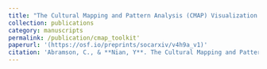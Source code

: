 ```yaml
---
title: "The Cultural Mapping and Pattern Analysis (CMAP) Visualization Toolkit: Open Source Text Analysis for Qualitative and Computational Social Science"
collection: publications
category: manuscripts
permalink: /publication/cmap_toolkit'
paperurl: '(https://osf.io/preprints/socarxiv/v4h9a_v1)'
citation: 'Abramson, C., & **Nian, Y**. The Cultural Mapping and Pattern Analysis  (CMAP) Visualization Toolkit: Open Source Text Analysis for Qualitative and Computational Social Science. https://doi.org/10.31235/osf.io/v4h9a_v1'
---
```

